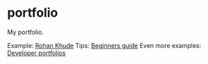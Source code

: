 # portfolio

 My portfolio.

Example: [Rohan Khude](https://rohankhudedev.github.io/portfolio/)
Tips: [Beginners guide](https://pesto.tech/resources/a-beginners-guide-to-creating-the-best-back-end-developer-portfolio)
Even more examples: [Developer portfolios](https://github.com/emmabostian/developer-portfolios?tab=readme-ov-file)

